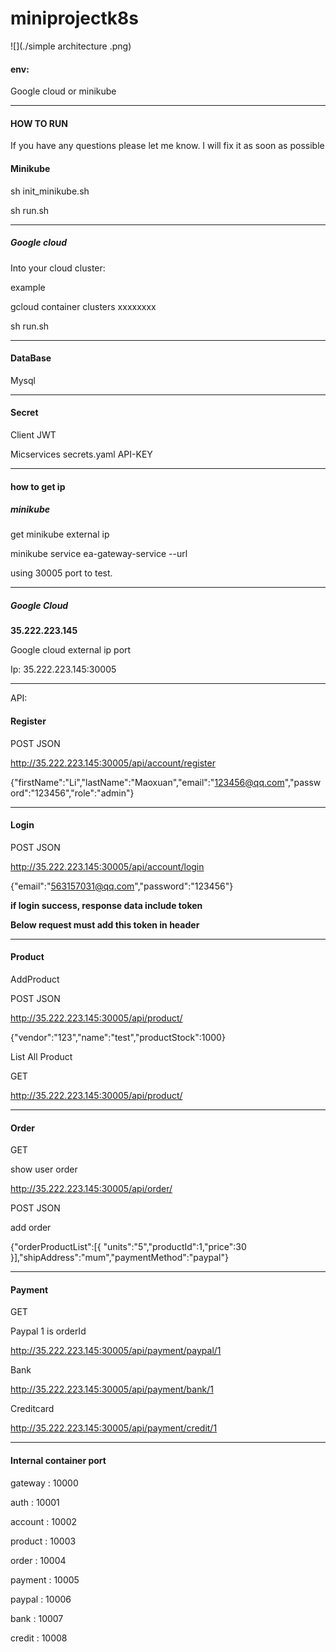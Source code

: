 # miniprojectk8s



![](./simple architecture .png)



#### env:

Google cloud or minikube





------

#### HOW TO RUN 

If you have any questions please let me know. I will fix it as soon as possible

#### Minikube

sh init_minikube.sh

sh run.sh

------

##### Google cloud

Into your cloud cluster:

example

gcloud container clusters xxxxxxxx

sh run.sh

------



#### DataBase

Mysql

------

#### Secret

Client JWT

Micservices    secrets.yaml API-KEY

------

#### how to get ip

##### minikube 

get minikube external ip

minikube service ea-gateway-service --url

using 30005 port to test.

------

##### Google Cloud

**35.222.223.145**

Google cloud external ip port

Ip: 35.222.223.145:30005



------

API:

#### Register

POST JSON

http://35.222.223.145:30005/api/account/register

{"firstName":"Li","lastName":"Maoxuan","email":"123456@qq.com","password":"123456","role":"admin"}



------

#### Login

POST JSON

http://35.222.223.145:30005/api/account/login

{"email":"563157031@qq.com","password":"123456"}



**if login success,  response data include  token**

**Below request must add this token in header**



------

#### Product

AddProduct

POST JSON

http://35.222.223.145:30005/api/product/

{"vendor":"123","name":"test","productStock":1000}



List All Product

GET

http://35.222.223.145:30005/api/product/



------

#### Order

GET

show user order

http://35.222.223.145:30005/api/order/



POST JSON

add order

{"orderProductList":[{
	"units":"5","productId":1,"price":30
}],"shipAddress":"mum","paymentMethod":"paypal"}



------

#### Payment

GET 

Paypal       1  is orderId

http://35.222.223.145:30005/api/payment/paypal/1

Bank

http://35.222.223.145:30005/api/payment/bank/1

Creditcard

http://35.222.223.145:30005/api/payment/credit/1







------

#### Internal container port

gateway : 10000 

auth : 10001

account  : 10002

product : 10003

order : 10004

payment : 10005

paypal : 10006

bank : 10007

credit : 10008





